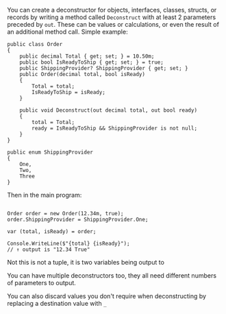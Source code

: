 You can create a deconstructor for objects, interfaces, classes, structs, or records by writing a method called `Deconstruct` with at least 2 parameters preceded by `out`.  These can be values or calculations, or even the result of an additional method call.  Simple example:

```
public class Order
{
    public decimal Total { get; set; } = 10.50m;
    public bool IsReadyToShip { get; set; } = true;
    public ShippingProvider? ShippingProvider { get; set; }
    public Order(decimal total, bool isReady) 
    {
        Total = total;
        IsReadyToShip = isReady;
    }

    public void Deconstruct(out decimal total, out bool ready)
    {
        total = Total;
        ready = IsReadyToShip && ShippingProvider is not null;
    }
}

public enum ShippingProvider
{
    One,
    Two, 
    Three
}
```
Then in the main program:
```

Order order = new Order(12.34m, true);
order.ShippingProvider = ShippingProvider.One;

var (total, isReady) = order;

Console.WriteLine($"{total} {isReady}");
// ↑ output is "12.34 True"
```

Not this is not a tuple, it is two variables being output to

You can have multiple deconstructors too, they all need different numbers of parameters to output.

You can also discard values you don't require when deconstructing by replacing a destination value with `_` 